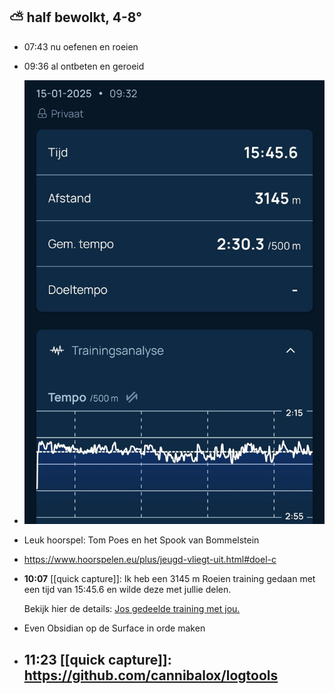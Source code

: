 ##  ⛅ half bewolkt, 4-8°
- 07:43 nu oefenen en roeien
- 09:36 al ontbeten en geroeid
- ![2025-01-15-09-37-12.jpeg](../assets/2025-01-15-09-37-12.jpeg)
- Leuk hoorspel: Tom Poes en het Spook van Bommelstein
- https://www.hoorspelen.eu/plus/jeugd-vliegt-uit.html#doel-c
- **10:07** [[quick capture]]: Ik heb een 3145 m Roeien training gedaan met een tijd van 15:45.6 en wilde deze met jullie delen.
  
  Bekijk hier de details: [Jos gedeelde training met jou.](https://log.concept2.com/share/1275681/96744039)
- Even Obsidian op de Surface in orde maken
- ## 11:23 [[quick capture]]:  https://github.com/cannibalox/logtools